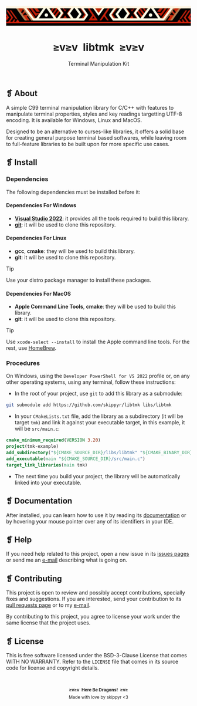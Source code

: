 <p align="center">
  <img alt="" src="assets/ornament.png" width=1020 />
</p>
<h1 align="center">≥v≥v&ensp;libtmk&ensp;≥v≥v</h1>
<p align="center">Terminal Manipulation Kit</p>
<p align="center">
  <img alt="" src="https://img.shields.io/github/license/skippyr/libtmk?style=plastic&label=%E2%89%A5%20license&labelColor=%2324130e&color=%23b8150d" />
  &nbsp;
  <img alt="" src="https://img.shields.io/github/v/tag/skippyr/libtmk?style=plastic&label=%E2%89%A5%20tag&labelColor=%2324130e&color=%23b8150d" />
  &nbsp;
  <img alt="" src="https://img.shields.io/github/commit-activity/t/skippyr/libtmk?style=plastic&label=%E2%89%A5%20commits&labelColor=%2324130e&color=%23b8150d" />
  &nbsp;
  <img alt="" src="https://img.shields.io/github/stars/skippyr/libtmk?style=plastic&label=%E2%89%A5%20stars&labelColor=%2324130e&color=%23b8150d" />
</p>

## ❡ About

A simple C99 terminal manipulation library for C/C++ with features to manipulate terminal properties, styles and key readings targetting UTF-8 encoding. It is available for Windows, Linux and MacOS.

Designed to be an alternative to curses-like libraries, it offers a solid base for creating general purpose terminal based softwares, while leaving room to full-feature libraries to be built upon for more specific use cases.

## ❡ Install

### Dependencies

The following dependencies must be installed before it:

#### Dependencies For Windows

- [**Visual Studio 2022**](https://visualstudio.microsoft.com): it provides all the tools required to build this library.
- [**git**](https://git-scm.com): it will be used to clone this repository.

#### Dependencies For Linux

- **gcc**, **cmake**: they will be used to build this library.
- **git**: it will be used to clone this repository.

> [!TIP]
> Use your distro package manager to install these packages.

#### Dependencies For MacOS

- **Apple Command Line Tools**, **cmake**: they will be used to build this library.
- **git**: it will be used to clone this repository.

> [!TIP]
> Use `xcode-select --install` to install the Apple command line tools. For the rest, use [HomeBrew](https://brew.sh/).

### Procedures

On Windows, using the `Developer PowerShell for VS 2022` profile or, on any other operating systems, using any terminal, follow these instructions:


- In the root of your project, use `git` to add this library as a submodule:

```zsh
git submodule add https://github.com/skippyr/libtmk libs/libtmk
```

- In your `CMakeLists.txt` file, add the library as a subdirectory (it will be target `tmk`) and link it against your executable target, in this example, it will be `src/main.c`:

```cmake
cmake_minimum_required(VERSION 3.20)
project(tmk-example)
add_subdirectory("${CMAKE_SOURCE_DIR}/libs/libtmk" "${CMAKE_BINARY_DIR}/libtmk")
add_executable(main "${CMAKE_SOURCE_DIR}/src/main.c")
target_link_libraries(main tmk)
```

- The next time you build your project, the library will be automatically linked into your executable.

## ❡ Documentation

After installed, you can learn how to use it by reading its [documentation](DOCS.md) or by hovering your mouse pointer over any of its identifiers in your IDE.

## ❡ Help

If you need help related to this project, open a new issue in its [issues pages](https://github.com/skippyr/libtmk/issues) or send me an [e-mail](mailto:skippyr.developer@icloud.com) describing what is going on.

## ❡ Contributing

This project is open to review and possibly accept contributions, specially fixes and suggestions. If you are interested, send your contribution to its [pull requests page](https://github.com/skippyr/libtmk/pulls) or to my [e-mail](mailto:skippyr.developer@icloud.com).

By contributing to this project, you agree to license your work under the same license that the project uses.

## ❡ License

This is free software licensed under the BSD-3-Clause License that comes WITH NO WARRANTY. Refer to the `LICENSE` file that comes in its source code for license and copyright details.

&ensp;
<p align="center"><sup><strong>≥v≥v&ensp;Here Be Dragons!&ensp;≥v≥</strong><br />Made with love by skippyr <3</sup></p>
